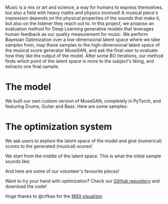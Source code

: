<script src="https://cdn.jsdelivr.net/combine/npm/tone@14.7.58,npm/@magenta/music@1.23.1/es6/core.js,npm/focus-visible@5,npm/html-midi-player@1.4.0"></script>

<p>Music is a mix or art and science, a way for humans to express themselves, but also a field with heavy maths and physics involved! A musical piece&#39;s impression depends on the physical properties of the sounds that make it, but also on the listener they reach out to. In this project, we propose an evaluation method for Deep Learning generative models that leverages human feedback as our quality measurement for music. We perform Bayesian Optimization over a low-dimensional latent space where we take samples from, map these samples to the high-dimensional latent space of the musical score generator MuseGAN, and ask the final user to evaluate how they like the output of the model. After some BO iterations, our method finds which point of the latent space is more to the subject&#39;s liking, and extracts one final sample. </p>

<h1 id="model">The model</h1>

<p>We built our own custom version of MuseGAN, completely in PyTorch, and featuring Drums, Guitar and Bass. Here are some samples:</p>
<div>
<midi-visualizer type="piano-roll" id="museGANVisualizer" src="https://github.com/mikceroese/GPianoroll/samples/MuseGAN_DBG_samples.mid"></midi-visualizer>
<midi-player src="https://github.com/mikceroese/GPianoroll/Samples/suseGAN_DBG_samples.mid" sound-font visualizer="#museGANVisualizer" id="museGANPlayer">
</midi-player>
</div>

<h1 id="opt">The optimization system</h1>
<p>We ask users to explore the latent space of the model and give (numerical) scores to the generated (musical) scores!</p>
<p>We start from the middle of the latent space. This is what the initial sample sounds like:</p>

<div>
    <midi-visualizer type="piano-roll" id="midVisualizer" src="https://github.com/mikceroese/GPianoroll/samples/mid_sample.mid"></midi-visualizer>
    <midi-player src="https://github.com/mikceroese/GPianoroll/samples/mid_sample.mid" sound-font visualizer="#midVisualizer" id="midPlayer">
    </midi-player>
</div>

<p>And here are some of our volunteer's favourite pieces!</p>

<div>
    <midi-visualizer type="piano-roll" id="Visualizer1" src="https://github.com/mikceroese/GPianoroll/samples/sample_01.mid"></midi-visualizer>
    <midi-player src="https://github.com/mikceroese/GPianoroll/samples/sample_01.mid" sound-font visualizer="#Visualizer1" id="Player1">
    </midi-player>
</div>
<div>
    <midi-visualizer type="piano-roll" id="Visualizer2" src="https://github.com/mikceroese/GPianoroll/samples/sample_06.mid"></midi-visualizer>
    <midi-player src="https://github.com/mikceroese/GPianoroll/samples/sample_06.mid" sound-font visualizer="#Visualizer2" id="Player2">
    </midi-player>
</div>
<div>
    <midi-visualizer type="piano-roll" id="Visualizer3" src="https://github.com/mikceroese/GPianoroll/samples/sample_03.mid"></midi-visualizer>
    <midi-player src="https://github.com/mikceroese/GPianoroll/samples/sample_03.mid" sound-font visualizer="#Visualizer3" id="Player3">
    </midi-player>
</div>
<div>
    <midi-visualizer type="piano-roll" id="Visualizer4" src="https://github.com/mikceroese/GPianoroll/samples/sample_07.mid"></midi-visualizer>
    <midi-player src="https://github.com/mikceroese/GPianoroll/samples/sample_07.mid" sound-font visualizer="#Visualizer4" id="Player4">
    </midi-player>
</div>

<p>Want to try your hand with optimization? Check our <a href="https://github.com/mikceroese/GPianoroll">GitHub repository</a> and download the code!</p>

<p>Huge thanks to @cifkao for the <a href="https://github.com/cifkao/html-midi-player/">MIDI visualizer</a>.</p>
